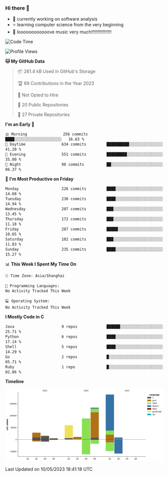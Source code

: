 ### Hi there 👋

<!--
**rbamb/rbamb** is a ✨ _special_ ✨ repository because its `README.md` (this file) appears on your GitHub profile.

Here are some ideas to get you started:

- 🔭 I’m currently working on ...
- 🌱 I’m currently learning ...
- 👯 I’m looking to collaborate on ...
- 🤔 I’m looking for help with ...
- 💬 Ask me about ...
- 📫 How to reach me: ...
- 😄 Pronouns: ...
- ⚡ Fun fact: ...
-->

* :rocket: currently working on software analysis
* :star: learning computer science from the very beginning
* :musical_note: loooooooooooove music very much!!!!!!!!!!!!!!!!

<!--START_SECTION:waka-->
![Code Time](http://img.shields.io/badge/Code%20Time-0%20secs-blue)

![Profile Views](http://img.shields.io/badge/Profile%20Views-57-blue)

**🐱 My GitHub Data** 

> 📦 261.4 kB Used in GitHub's Storage 
 > 
> 🏆 69 Contributions in the Year 2023
 > 
> 🚫 Not Opted to Hire
 > 
> 📜 20 Public Repositories 
 > 
> 🔑 27 Private Repositories 
 > 
**I'm an Early 🐤** 

```text
🌞 Morning                256 commits         ████░░░░░░░░░░░░░░░░░░░░░   16.63 % 
🌆 Daytime                634 commits         ██████████░░░░░░░░░░░░░░░   41.20 % 
🌃 Evening                551 commits         █████████░░░░░░░░░░░░░░░░   35.80 % 
🌙 Night                  98 commits          ██░░░░░░░░░░░░░░░░░░░░░░░   06.37 % 
```
📅 **I'm Most Productive on Friday** 

```text
Monday                   226 commits         ████░░░░░░░░░░░░░░░░░░░░░   14.68 % 
Tuesday                  230 commits         ████░░░░░░░░░░░░░░░░░░░░░   14.94 % 
Wednesday                207 commits         ███░░░░░░░░░░░░░░░░░░░░░░   13.45 % 
Thursday                 172 commits         ███░░░░░░░░░░░░░░░░░░░░░░   11.18 % 
Friday                   287 commits         █████░░░░░░░░░░░░░░░░░░░░   18.65 % 
Saturday                 182 commits         ███░░░░░░░░░░░░░░░░░░░░░░   11.83 % 
Sunday                   235 commits         ████░░░░░░░░░░░░░░░░░░░░░   15.27 % 
```


📊 **This Week I Spent My Time On** 

```text
🕑︎ Time Zone: Asia/Shanghai

💬 Programming Languages: 
No Activity Tracked This Week

💻 Operating System: 
No Activity Tracked This Week
```

**I Mostly Code in C** 

```text
Java                     9 repos             ██████░░░░░░░░░░░░░░░░░░░   25.71 % 
Python                   6 repos             ████░░░░░░░░░░░░░░░░░░░░░   17.14 % 
Shell                    5 repos             ████░░░░░░░░░░░░░░░░░░░░░   14.29 % 
Go                       2 repos             █░░░░░░░░░░░░░░░░░░░░░░░░   05.71 % 
Ruby                     1 repo              █░░░░░░░░░░░░░░░░░░░░░░░░   02.86 % 
```



**Timeline**

![Lines of Code chart](https://raw.githubusercontent.com/ba1man/ba1man/main/assets/bar_graph.png)


 Last Updated on 10/05/2023 18:41:18 UTC
<!--END_SECTION:waka-->
